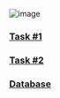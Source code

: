 ![image](https://user-images.githubusercontent.com/124984811/218037500-41c16169-f825-457e-832c-673d8db6d7b0.png)
### [Task #1](https://github.com/DanilkaRavdinka/PracticeAPI/tree/main/FirstTask)
### [Task #2](https://github.com/DanilkaRavdinka/PracticeAPI/tree/main/SecondTask)
### [Database](https://github.com/DanilkaRavdinka/PracticeAPI/blob/main/api_shop.txt)
